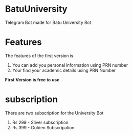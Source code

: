 # BatuUniversity
Telegram Bot made for Batu University Bot 

# Features
The features of the first version is 

1. You can add you personal information using  PRN number 
2. Your find your academic details using PRN Number 
   
**First Version is free to use**
  
# subscription

There are two subscription for the University Bot 

1. Rs 299 - Sliver subscription 
2. Rs 399 - Golden Subscripation
